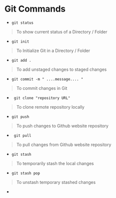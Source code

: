 # Git Commands


+ ``` git status ```
> To show current status of a Directory / Folder

+ ``` git init ```
> To Initialize Git in a Directory / Folder

+ ``` git add . ```
> To add unstaged changes to staged changes

+ ``` git commit -m " ....message.... " ```
> To commit changes in Git

+ ``` git clone "repository URL"```
> To clone remote repository locally

+ ``` git push ```
> To push changes to Github website repository

+ ``` git pull```
> To pull changes from Github website repository

+ ``` git stash ```
> To temporarily stash the local changes

+ ``` git stash pop ```
> To unstash temporary stashed changes

+ ``` 